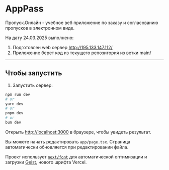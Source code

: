 # AppPass


Пропуск.Онлайн - учебное веб приложение по заказу и согласованию пропусков в электронном виде.

На дату 24.03.2025 выполнено:


1. Подготовлен web сервер http://195.133.147.112/
2. Приложение берет код из текущего репозитория из ветки main/

---

## Чтобы запустить

1. Запустить сервер:

```bash
npm run dev
# or
yarn dev
# or
pnpm dev
# or
bun dev
```

Открыть [http://localhost:3000](http://localhost:3000) в браузере, чтобы увидеть результат.

Вы можете начать редактировать `app/page.tsx`. Страница автоматически обновляется при редактировании файла.

Проект использует [`next/font`](https://nextjs.org/docs/app/building-your-application/optimizing/fonts) для автоматической оптимизации и загрузки [Geist](https://vercel.com/font), нового шрифта Vercel.
